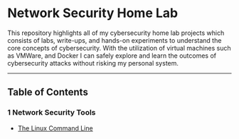  # Network Security Home Lab

This repository highlights all of my cybersecurity home lab projects which consists of labs, write-ups, and hands-on experiments to understand the core concepts of cybersecurity. With the utilization of virtual machines such as VMWare, and Docker I can safely explore and learn the outcomes of cybersecurity attacks without risking my personal system.

---

## Table of Contents

### 1 Network Security Tools
- [The Linux Command Line](1%20Network%20Security%20Tools/The%20Linux%20Command%Line.md)